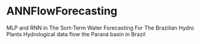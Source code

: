 # ANNFlowForecasting
MLP and RNN in The Sort-Term Water Forecasting For The Brazilian Hydro Plants
Hydrological data flow the Paraná basin in Brazil
